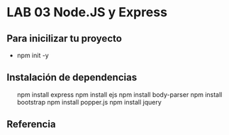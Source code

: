 <!DOCTYPE html>
<html lang="es">
<head>
    <meta charset="UTF-8">
    <meta name="viewport" content="width=device-width, initial-scale=1.0">
</head>
<body>
    <h1 class="title">LAB 03 Node.JS y Express</h1>
    <div class="container">
        <h2>Para inicilizar tu proyecto</h2>
        <ul>
            <li>npm init -y</li>
        </ul>
        <h2>Instalación de dependencias</h2>
        <ul>
            <il>npm install express</il>
            <il>npm install ejs</il>
            <il>npm install body-parser</il>
            <il>npm install bootstrap</il>
            <il>npm install popper.js</il>
            <il>npm install jquery</il>
        </ul>
        <h2>Referencia</h2>
        <img src="https://drive.google.com/file/d/1XIHn_J0HWCJT12frvquGwIbAmYUwti8R/view?usp=drive_link" alt="">
    </div>
</body>
</html>
